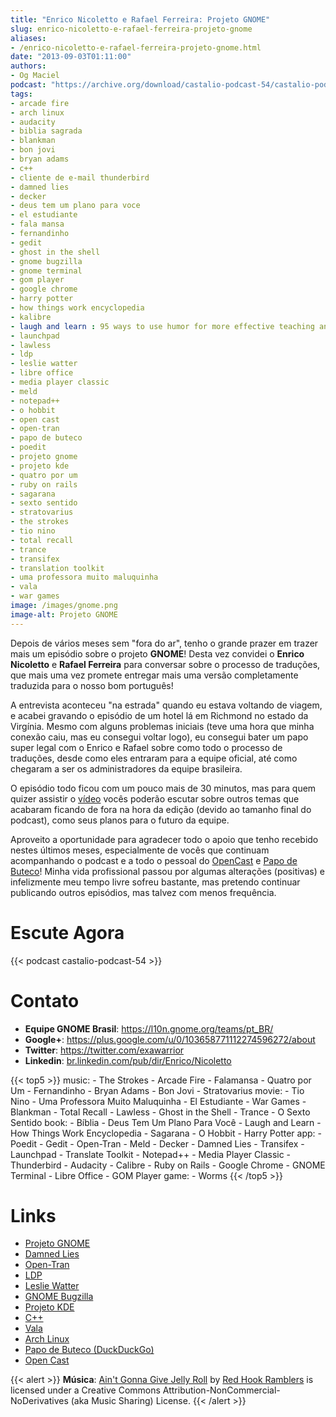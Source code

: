 ```yaml
---
title: "Enrico Nicoletto e Rafael Ferreira: Projeto GNOME"
slug: enrico-nicoletto-e-rafael-ferreira-projeto-gnome
aliases:
- /enrico-nicoletto-e-rafael-ferreira-projeto-gnome.html
date: "2013-09-03T01:11:00"
authors:
- Og Maciel
podcast: "https://archive.org/download/castalio-podcast-54/castalio-podcast-54.mp3"
tags:
- arcade fire
- arch linux
- audacity
- biblia sagrada
- blankman
- bon jovi
- bryan adams
- c++
- cliente de e-mail thunderbird
- damned lies
- decker
- deus tem um plano para voce
- el estudiante
- fala mansa
- fernandinho
- gedit
- ghost in the shell
- gnome bugzilla
- gnome terminal
- gom player
- google chrome
- harry potter
- how things work encyclopedia
- kalibre
- laugh and learn : 95 ways to use humor for more effective teaching and training
- launchpad
- lawless
- ldp
- leslie watter
- libre office
- media player classic
- meld
- notepad++
- o hobbit
- open cast
- open-tran
- papo de buteco
- poedit
- projeto gnome
- projeto kde
- quatro por um
- ruby on rails
- sagarana
- sexto sentido
- stratovarius
- the strokes
- tio nino
- total recall
- trance
- transifex
- translation toolkit
- uma professora muito maluquinha
- vala
- war games
image: /images/gnome.png
image-alt: Projeto GNOME
---
```


Depois de vários meses sem \"fora do ar\", tenho o grande prazer em
trazer mais um episódio sobre o projeto **GNOME**! Desta vez convidei o
**Enrico Nicoletto** e **Rafael Ferreira** para conversar sobre o
processo de traduções, que mais uma vez promete entregar mais uma versão
completamente traduzida para o nosso bom português!

<div class="clearfix"></div>

A entrevista aconteceu \"na estrada\" quando eu estava voltando de
viagem, e acabei gravando o episódio de um hotel lá em Richmond no
estado da Virgínia. Mesmo com alguns problemas iniciais (teve uma hora
que minha conexão caiu, mas eu consegui voltar logo), eu consegui bater
um papo super legal com o Enrico e Rafael sobre como todo o processo de
traduções, desde como eles entraram para a equipe oficial, até como
chegaram a ser os administradores da equipe brasileira.

O episódio todo ficou com um pouco mais de 30 minutos, mas para quem
quizer assistir o [vídeo](http://bit.ly/136X3jF) vocês poderão escutar
sobre outros temas que acabaram ficando de fora na hora da edição
(devido ao tamanho final do podcast), como seus planos para o futuro da
equipe.

Aproveito a oportunidade para agradecer todo o apoio que tenho recebido
nestes últimos meses, especialmente de vocês que continuam acompanhando
o podcast e a todo o pessoal do [OpenCast](http://www.ubuntero.com.br/)
e [Papo de Buteco](http://papodebuteco.net/)! Minha vida profissional
passou por algumas alterações (positivas) e infelizmente meu tempo livre
sofreu bastante, mas pretendo continuar publicando outros episódios, mas
talvez com menos frequência.

# Escute Agora

{{< podcast castalio-podcast-54 >}}

# Contato

- **Equipe GNOME Brasil**: https://l10n.gnome.org/teams/pt_BR/
- **Google+**: <https://plus.google.com/u/0/103658771112274596272/about>
- **Twitter**: <https://twitter.com/exawarrior>
- **Linkedin**: [br.linkedin.com/pub/dir/Enrico/Nicoletto](http://br.linkedin.com/pub/dir/Enrico/Nicoletto)

{{< top5 >}}
music:
    - The Strokes
    - Arcade Fire
    - Falamansa
    - Quatro por Um
    - Fernandinho
    - Bryan Adams
    - Bon Jovi
    - Stratovarius
movie:
    - Tio Nino
    - Uma Professora Muito Maluquinha
    - El Estudiante
    - War Games
    - Blankman
    - Total Recall
    - Lawless
    - Ghost in the Shell
    - Trance
    - O Sexto Sentido
book:
    - Bíblia
    - Deus Tem Um Plano Para Você
    - Laugh and Learn
    - How Things Work Encyclopedia
    - Sagarana
    - O Hobbit
    - Harry Potter
app:
    - Poedit
    - Gedit
    - Open-Tran
    - Meld
    - Decker
    - Damned Lies
    - Transifex
    - Launchpad
    - Translate Toolkit
    - Notepad++
    - Media Player Classic
    - Thunderbird
    - Audacity
    - Calibre
    - Ruby on Rails
    - Google Chrome
    - GNOME Terminal
    - Libre Office
    - GOM Player
game:
    - Worms
{{< /top5 >}}

# Links

- [Projeto GNOME](https://duckduckgo.com/?q=Projeto+GNOME)
- [Damned Lies](https://duckduckgo.com/?q=Damned+Lies)
- [Open-Tran](https://duckduckgo.com/?q=Open-Tran)
- [LDP](https://duckduckgo.com/?q=LDP)
- [Leslie Watter](https://duckduckgo.com/?q=Leslie+Watter)
- [GNOME Bugzilla](https://duckduckgo.com/?q=GNOME+Bugzilla)
- [Projeto KDE](https://duckduckgo.com/?q=Projeto+KDE)
- [C++](https://duckduckgo.com/?q=C++)
- [Vala](https://duckduckgo.com/?q=Vala)
- [Arch Linux](https://duckduckgo.com/?q=Arch+Linux)
- [Papo de Buteco (DuckDuckGo)](https://duckduckgo.com/?q=Papo+de+Buteco)
- [Open Cast](https://duckduckgo.com/?q=Open+Cast)

{{< alert >}}
**Música**: [Ain\'t Gonna Give Jelly
Roll](http://freemusicarchive.org/music/Red_Hook_Ramblers/Live__WFMU_on_Antique_Phonograph_Music_Program_with_MAC_Feb_8_2011/Red_Hook_Ramblers_-_12_-_Aint_Gonna_Give_Jelly_Roll)
by [Red Hook Ramblers](http://www.redhookramblers.com/) is licensed under a
Creative Commons Attribution-NonCommercial-NoDerivatives (aka Music Sharing)
License.
{{< /alert >}}
